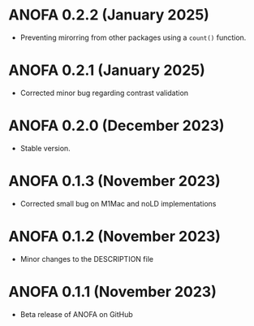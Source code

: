 # ANOFA 0.2.2 (January 2025)

* Preventing mirorring from other packages using a `count()` function.

# ANOFA 0.2.1 (January 2025)

* Corrected minor bug regarding contrast validation

# ANOFA 0.2.0 (December 2023)

* Stable version.

# ANOFA 0.1.3 (November 2023)

* Corrected small bug on M1Mac and noLD implementations

# ANOFA 0.1.2 (November 2023)

* Minor changes to the DESCRIPTION file

# ANOFA 0.1.1 (November 2023)

* Beta release of ANOFA on GitHub

